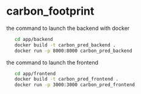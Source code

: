 # carbon_footprint
the command to launch the backend with docker
```bash
   cd app/backend
   docker build -t carbon_pred_backend . 
   docker run -p 8000:8000 carbon_pred_backend
   ```

the command to launch the frontend 

```bash
   cd app/frontend
   docker build -t carbon_pred_frontend . 
   docker run -p 3000:3000 carbon_pred_frontend
   ```